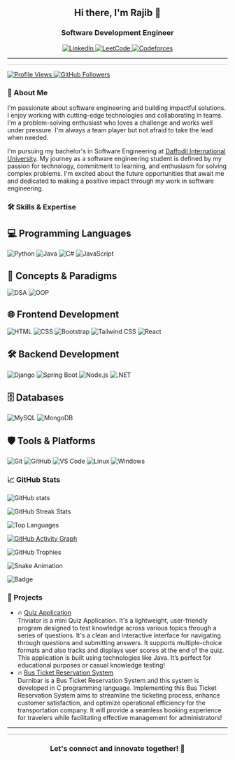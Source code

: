 <h2 align="center">Hi there, I'm Rajib 👋</h2>
<h3 align="center">Software Development Engineer</h3>

<p align="center">
  <a href="https://linkedin.com/in/atikurajib">
    <img src="https://img.shields.io/badge/LinkedIn-0077B5?style=for-the-badge&logo=linkedin&logoColor=white" alt="LinkedIn">
  </a>
  <a href="https://leetcode.com/atikurajib/">
    <img src="https://img.shields.io/badge/LeetCode-FFA116?style=for-the-badge&logo=leetcode&logoColor=white" alt="LeetCode">
  </a>
    <a href="https://codeforces.com/profile/atikurajib">
    <img src="https://img.shields.io/badge/Codeforces-1F8ACB?style=for-the-badge&logo=codeforces&logoColor=white" alt="Codeforces">
</p>

<hr>
<svg width="100%" height="0.5">
  <line x1="0" y1="0" x2="100%" y2="0" stroke="#000" stroke-width="0.5"/>
</svg>

![Profile Views](https://komarev.com/ghpvc/?username=atikurajib&color=blueviolet)
[![GitHub Followers](https://img.shields.io/github/followers/atikurajib?label=Followers&style=social)](https://github.com/atikurajib)

### 🤖 About Me
I'm passionate about software engineering and building impactful solutions. I enjoy working with cutting-edge technologies and collaborating in teams. I'm a problem-solving enthusiast who loves a challenge and works well under pressure. I'm always a team player but not afraid to take the lead when needed.

I'm pursuing my bachelor's in Software Engineering at [Daffodil International University](https://daffodilvarsity.edu.bd/). My journey as a software engineering student is defined by my passion for technology, commitment to learning, and enthusiasm for solving complex problems. I'm excited about the future opportunities that await me and dedicated to making a positive impact through my work in software engineering.

### 🛠️ Skills & Expertise

## 💻 Programming Languages
![Python](https://img.shields.io/badge/Python-Expert-0000FF?style=flat-square&logo=python&logoColor=darkgreen)
![Java](https://img.shields.io/badge/Java-Intermediate-FFD700?style=flat-square&logo=java&logoColor=white)
![C#](https://img.shields.io/badge/C%23-Beginner-FF0000?style=flat-square&logo=csharp&logoColor=white)
![JavaScript](https://img.shields.io/badge/JavaScript-Beginner-FF0000?style=flat-square&logo=javascript&logoColor=black)

## 🔢 Concepts & Paradigms
![DSA](https://img.shields.io/badge/DSA-Intermediate-FFD700?style=flat-square&logo=codeforces&logoColor=white)
![OOP](https://img.shields.io/badge/OOP-Expert-0000FF?style=flat-square&logo=java&logoColor=white)

## 🌐 Frontend Development
![HTML](https://img.shields.io/badge/HTML-Beginner-FF0000?style=flat-square&logo=html5&logoColor=white)
![CSS](https://img.shields.io/badge/CSS-Beginner-FF0000?style=flat-square&logo=css3&logoColor=white)
![Bootstrap](https://img.shields.io/badge/Bootstrap-Beginner-FF0000?style=flat-square&logo=bootstrap&logoColor=white)
![Tailwind CSS](https://img.shields.io/badge/TailwindCSS-Beginner-FF0000?style=flat-square&logo=tailwindcss&logoColor=white)
![React](https://img.shields.io/badge/React-Beginner-FF0000?style=flat-square&logo=react&logoColor=black)

## 🛠️ Backend Development
![Django](https://img.shields.io/badge/Django-Beginner-FF0000?style=flat-square&logo=django&logoColor=white)
![Spring Boot](https://img.shields.io/badge/SpringBoot-Beginner-FF0000?style=flat-square&logo=springboot&logoColor=white)
![Node.js](https://img.shields.io/badge/Node.js-Beginner-FF0000?style=flat-square&logo=node.js&logoColor=white)
![.NET](https://img.shields.io/badge/.NET-Beginner-FF0000?style=flat-square&logo=dotnet&logoColor=white)

## 🗄️ Databases
![MySQL](https://img.shields.io/badge/MySQL-Beginner-FF0000?style=flat-square&logo=mysql&logoColor=white)
![MongoDB](https://img.shields.io/badge/MongoDB-Beginner-FF0000?style=flat-square&logo=mongodb&logoColor=white)

## 🛡️ Tools & Platforms
![Git](https://img.shields.io/badge/Git-Beginner-FF0000?style=flat-square&logo=git&logoColor=white)
![GitHub](https://img.shields.io/badge/GitHub-Expert-0000FF?style=flat-square&logo=github&logoColor=white)
![VS Code](https://img.shields.io/badge/VS%20Code-Expert-0000FF?style=flat-square&logo=visual-studio-code&logoColor=white)
![Linux](https://img.shields.io/badge/Linux-Intermediate-FFD700?style=flat-square&logo=linux&logoColor=black)
![Windows](https://img.shields.io/badge/Windows-Expert-0000FF?style=flat-square&logo=windows&logoColor=white)

### 📈 GitHub Stats
![GitHub stats](https://github-readme-stats.vercel.app/api?username=atikurajib&show_icons=true&theme=radical)

![GitHub Streak Stats](https://github-readme-streak-stats.herokuapp.com/?user=atikurajib&theme=radical)

![Top Languages](https://github-readme-stats.vercel.app/api/top-langs/?username=atikurajib&layout=compact&theme=radical)

[![GitHub Activity Graph](https://github-readme-activity-graph.cyclic.app/graph?username=atikurajib&theme=react-dark)](https://github.com/atikurajib/github-readme-activity-graph)

![GitHub Trophies](https://github-profile-trophy.vercel.app/?username=atikurajib&theme=radical)

![Snake Animation](https://github.com/atikurajib/atikurajib/blob/output/github-contribution-grid-snake.svg)


![Badge](https://img.shields.io/badge/Code-Python-informational?style=flat&logo=python&color=blue)


### 🚀 Projects
- 🔥 [Quiz Application](https://github.com/atikurajib/Mini-Projects/tree/main/Triviator%20-%20Quiz%20Application) </br>Triviator is a mini Quiz Application. It's a lightweight, user-friendly program designed to test knowledge across various topics through a series of questions. It's a clean and interactive interface for navigating through questions and submitting answers. It supports multiple-choice formats and also tracks and displays user scores at the end of the quiz. This application is built using technologies like Java. It’s perfect for educational purposes or casual knowledge testing!
- 🔥 [Bus Ticket Reservation System](https://github.com/atikurajib/Mini-Projects/tree/main/Durnibar%20-%20Bus%20%20Ticket%20Reservation%20System) </br>Durnibar is a Bus Ticket Reservation System and this system is developed in C programming language. Implementing this Bus Ticket Reservation System aims to streamline the ticketing process, enhance customer satisfaction, and optimize operational efficiency for the transportation company. It will provide a seamless booking experience for travelers while facilitating effective management for administrators!

<hr>
<svg width="100%" height="0.5">
  <line x1="0" y1="0" x2="100%" y2="0" stroke="#000" stroke-width="0.5" />
</svg>

<h3 align="center">Let's connect and innovate together! 🥳</h3>
